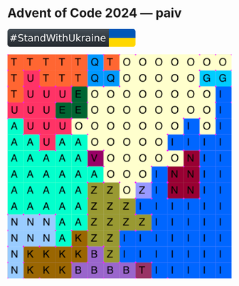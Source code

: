 Advent of Code 2024 — paiv
==

[![standwithukraine](docs/StandWithUkraine.svg)](https://ukrainewar.carrd.co/)

![](docs/day12.png)
